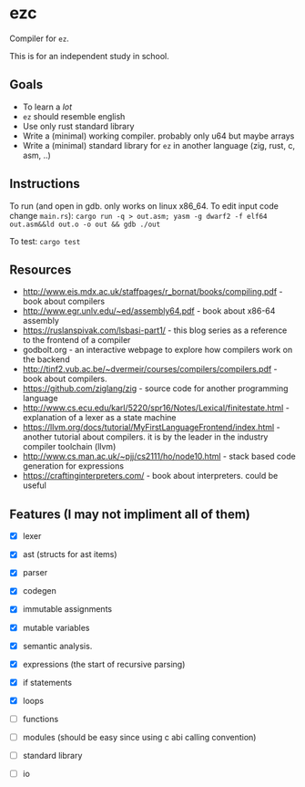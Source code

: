 # ezc

Compiler for `ez`.

This is for an independent study in school.

## Goals
- To learn a *lot*
- `ez` should resemble english
- Use only rust standard library
- Write a (minimal) working compiler. probably only u64 but maybe arrays
- Write a (minimal) standard library for `ez` in another language (zig, rust, c, asm, ..)

## Instructions

To run (and open in gdb. only works on linux x86_64. To edit input code change `main.rs`): `cargo run -q > out.asm; yasm -g dwarf2 -f elf64 out.asm&&ld out.o -o out && gdb ./out`


To test: `cargo test`


## Resources

* http://www.eis.mdx.ac.uk/staffpages/r_bornat/books/compiling.pdf - book about compilers
* http://www.egr.unlv.edu/~ed/assembly64.pdf - book about x86-64 assembly
* https://ruslanspivak.com/lsbasi-part1/ - this blog series as a reference to the frontend of a compiler
* godbolt.org - an interactive webpage to explore how compilers work on the backend
* http://tinf2.vub.ac.be/~dvermeir/courses/compilers/compilers.pdf - book about compilers.
* https://github.com/ziglang/zig - source code for another programming language
* http://www.cs.ecu.edu/karl/5220/spr16/Notes/Lexical/finitestate.html - explanation of a lexer as a state machine
* https://llvm.org/docs/tutorial/MyFirstLanguageFrontend/index.html - another tutorial about compilers. it is by the leader in the industry compiler toolchain (llvm)
* http://www.cs.man.ac.uk/~pjj/cs2111/ho/node10.html - stack based code generation for expressions
* https://craftinginterpreters.com/ - book about interpreters. could be useful

## Features (I may not impliment all of them)

- [x] lexer

- [x] ast (structs for ast items)

- [x] parser

- [x] codegen

- [x] immutable assignments

- [x] mutable variables

- [x] semantic analysis.

- [x] expressions (the start of recursive parsing)

- [x] if statements

- [x] loops

- [ ] functions

- [ ] modules (should be easy since using c abi calling convention)

- [ ] standard library

- [ ] io
